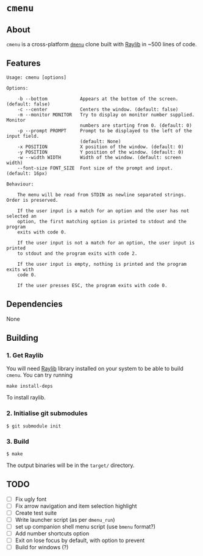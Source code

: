 # `cmenu`

## About 

`cmenu` is a cross-platform [`dmenu`](https://tools.suckless.org/dmenu/) clone built with [Raylib](https://www.raylib.com/) in ~500 lines of code. 

## Features

```
Usage: cmenu [options]

Options:

    -b --bottom            Appears at the bottom of the screen. (default: false)
    -c --center            Centers the window. (default: false)
    -m --monitor MONITOR   Try to display on monitor number supplied. Monitor
                           numbers are starting from 0. (default: 0)
    -p --prompt PROMPT     Prompt to be displayed to the left of the input field.
                           (default: None)
    -x POSITION            X position of the window. (default: 0)
    -y POSITION            Y position of the window. (default: 0)
    -w --width WIDTH       Width of the window. (default: screen width)
    --font-size FONT_SIZE  Font size of the prompt and input. (default: 16px)

Behaviour:

    The menu will be read from STDIN as newline separated strings. Order is preserved.

    If the user input is a match for an option and the user has not selected an
    option, the first matching option is printed to stdout and the program
    exits with code 0.

    If the user input is not a match for an option, the user input is printed
    to stdout and the program exits with code 2.

    If the user input is empty, nothing is printed and the program exits with
    code 0.

    If the user presses ESC, the program exits with code 0.
```

## Dependencies

None

## Building

### 1. Get Raylib

You will need [Raylib](https://www.raylib.com/) library installed on your system to be able to build `cmenu`. You can try running 

```shell 
make install-deps
```

To install raylib. 

### 2. Initialise git submodules

```shell
$ git submodule init
```

### 3. Build

```shell
$ make
```

The output binaries will be in the `target/` directory.

## TODO

- [ ] Fix ugly font
- [ ] Fix arrow navigation and item selection highlight
- [ ] Create test suite
- [ ] Write launcher script (as per `dmenu_run`)
- [ ] set up companion shell menu script (use `bmenu` format?)
- [ ] Add number shortcuts option
- [ ] Exit on lose focus by default, with option to prevent
- [ ] Build for windows (?)
